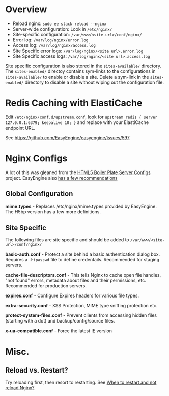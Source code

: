 # Overview
 - Reload nginx: `sudo ee stack reload --nginx` 
 - Server-wide configuration: Look in `/etc/nginx/`
 - Site-specific configuration: `/var/www/<site-url>/conf/nginx/`
 - Error log: `/var/log/nginx/error.log`
 - Access log: `/var/log/nginx/access.log`
 - Site Specific error logs: `/var/log/nginx/<site url>.error.log`
 - Site Specific access logs: `/var/log/nginx/<site url>.access.log` 
  
Site specific configuration is also stored in the `sites-available/` directory. The `sites-enabled/` directoy contains sym-links to the configurations in `sites-available/` to enable or disable a site. Delete a sym-link in the `sites-enabled/` directory to disable a site without wiping out the configuration file.

# Redis Caching with ElastiCache

Edit `/etc/nginx/conf.d/upstream.conf`, look for `upstream redis { server 127.0.0.1:6379; keepalive 10; }` and replace with your ElastiCache endpoint URL.

See <https://github.com/EasyEngine/easyengine/issues/597>

# Nginx Configs

A lot of this was gleaned from the [HTML5 Boiler Plate Server Configs](https://github.com/h5bp/server-configs-nginx) project. EasyEngine also [has a few recommendations](https://easyengine.io/tutorials/nginx/optimization/) 

## Global Configuration

**mime.types** - Replaces /etc/nginx/mime.types provided by EasyEngine. The H5bp version has a few more definitions.

## Site Specific

The following files are site specific and should be added to `/var/www/<site-url>/conf/nginx/`

**basic-auth.conf** - Protect a site behind a basic authentication dialog box. Requires a `.htpasswd` file to define credentails. Recommended for staging servers.

**cache-file-descriptors.conf** - This tells Nginx to cache open file handles, "not found" errors, metadata about files and their permissions, etc. Recommended for production servers.

**expires.conf** - Configure Expires headers for various file types.

**extra-security.conf** - XSS Protection, MIME type sniffing protection etc.

**protect-system-files.conf** - Prevent clients from accessing hidden files (starting with a dot) and backup/config/source files.

**x-ua-compatible.conf** - Force the latest IE version

# Misc.

## Reload vs. Restart?
Try reloading first, then resort to restarting. See [When to restart and not reload Nginx?](http://stackoverflow.com/questions/13525465/when-to-restart-and-not-reload-nginx)

